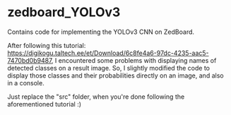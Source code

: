 # zedboard_YOLOv3
Contains code for implementing the YOLOv3 CNN on ZedBoard.

After following this tutorial: https://digikogu.taltech.ee/et/Download/6c8fe4a6-97dc-4235-aac5-7470bd0b9487, I encountered some problems with displaying names of detected classes on a result image.
So, I slightly modified the code to display those classes and their probabilities directly on an image, and also in a console.

Just replace the "src" folder, when you're done following the aforementioned tutorial :)
